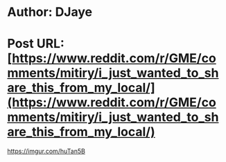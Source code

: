 # Author: DJaye
# Post URL: [https://www.reddit.com/r/GME/comments/mitiry/i_just_wanted_to_share_this_from_my_local/](https://www.reddit.com/r/GME/comments/mitiry/i_just_wanted_to_share_this_from_my_local/)


https://imgur.com/huTan5B